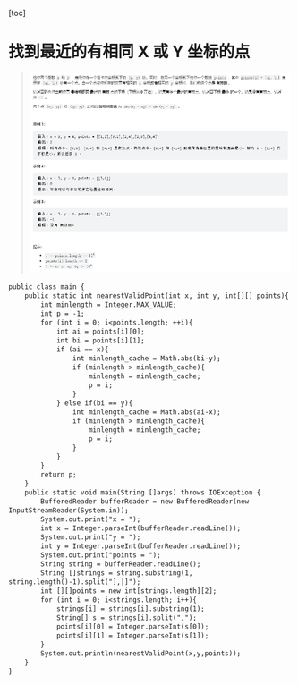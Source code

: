 [toc]
# 找到最近的有相同 X 或 Y 坐标的点
>![1](pic/01.PNG)
  
    public class main {
        public static int nearestValidPoint(int x, int y, int[][] points){
            int minlength = Integer.MAX_VALUE;
            int p = -1;
            for (int i = 0; i<points.length; ++i){
                int ai = points[i][0];
                int bi = points[i][1];
                if (ai == x){
                    int minlength_cache = Math.abs(bi-y);
                    if (minlength > minlength_cache){
                        minlength = minlength_cache;
                        p = i;
                    }
                } else if(bi == y){
                    int minlength_cache = Math.abs(ai-x);
                    if (minlength > minlength_cache){
                        minlength = minlength_cache;
                        p = i;
                    }
                }
            }
            return p;
        }
        public static void main(String []args) throws IOException {
            BufferedReader bufferReader = new BufferedReader(new InputStreamReader(System.in));
            System.out.print("x = ");
            int x = Integer.parseInt(bufferReader.readLine());
            System.out.print("y = ");
            int y = Integer.parseInt(bufferReader.readLine());
            System.out.print("points = ");
            String string = bufferReader.readLine();
            String []strings = string.substring(1, string.length()-1).split("],|]");
            int [][]points = new int[strings.length][2];
            for (int i = 0; i<strings.length; i++){
                strings[i] = strings[i].substring(1);
                String[] s = strings[i].split(",");
                points[i][0] = Integer.parseInt(s[0]);
                points[i][1] = Integer.parseInt(s[1]);
            }
            System.out.println(nearestValidPoint(x,y,points));
        }
    }